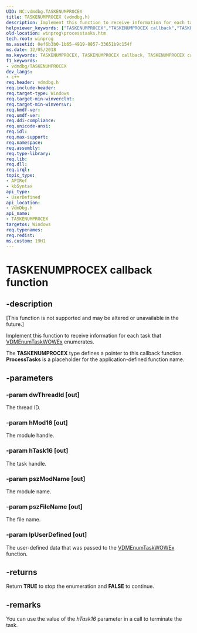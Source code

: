 ```yaml
---
UID: NC:vdmdbg.TASKENUMPROCEX
title: TASKENUMPROCEX (vdmdbg.h)
description: Implement this function to receive information for each task that VDMEnumTaskWOWEx enumerates.
helpviewer_keywords: ["TASKENUMPROCEX","TASKENUMPROCEX callback","TASKENUMPROCEX callback function [Windows API]","vdmdbg/TASKENUMPROCEX","winprog.processtasks"]
old-location: winprog\processtasks.htm
tech.root: winprog
ms.assetid: 0ef6b3b0-1b65-4919-8857-33651b9c154f
ms.date: 12/05/2018
ms.keywords: TASKENUMPROCEX, TASKENUMPROCEX callback, TASKENUMPROCEX callback function [Windows API], vdmdbg/TASKENUMPROCEX, winprog.processtasks
f1_keywords:
- vdmdbg/TASKENUMPROCEX
dev_langs:
- c++
req.header: vdmdbg.h
req.include-header: 
req.target-type: Windows
req.target-min-winverclnt: 
req.target-min-winversvr: 
req.kmdf-ver: 
req.umdf-ver: 
req.ddi-compliance: 
req.unicode-ansi: 
req.idl: 
req.max-support: 
req.namespace: 
req.assembly: 
req.type-library: 
req.lib: 
req.dll: 
req.irql: 
topic_type:
- APIRef
- kbSyntax
api_type:
- UserDefined
api_location:
- VdmDbg.h
api_name:
- TASKENUMPROCEX
targetos: Windows
req.typenames: 
req.redist: 
ms.custom: 19H1
---
```


# TASKENUMPROCEX callback function


## -description


<p class="CCE_Message">[This function is not supported and may be altered or unavailable in the future.]

Implement this function to receive information for each task that <a href="https://docs.microsoft.com/windows/desktop/api/vdmdbg/nf-vdmdbg-vdmenumtaskwowex">VDMEnumTaskWOWEx</a> enumerates. 
			

The <b>TASKENUMPROCEX</b> type defines a pointer to this callback function. <b>ProcessTasks</b> is a placeholder for the application-defined function name.


## -parameters




### -param dwThreadId [out]

The thread ID.


### -param hMod16 [out]

The module handle.


### -param hTask16 [out]

The task handle.


### -param pszModName [out]

The module name.


### -param pszFileName [out]

The file name.


### -param lpUserDefined [out]

The user-defined data that was passed to the <a href="https://docs.microsoft.com/windows/desktop/api/vdmdbg/nf-vdmdbg-vdmenumtaskwowex">VDMEnumTaskWOWEx</a> function.


## -returns



Return <b>TRUE</b> to stop the enumeration and <b>FALSE</b> to continue.




## -remarks



You can use the value of the <i>hTask16</i> parameter in a call to terminate the task.




